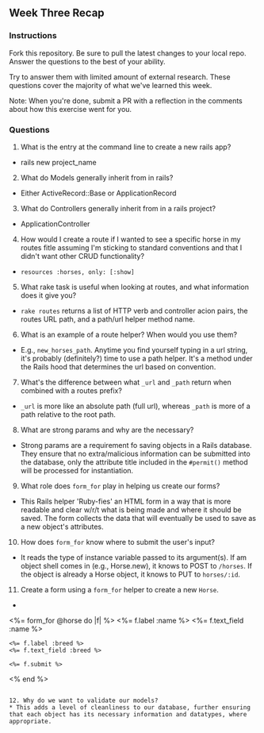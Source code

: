 ## Week Three Recap

### Instructions
Fork this repository. Be sure to pull the latest changes to your local repo. Answer the questions to the best of your ability.

Try to answer them with limited amount of external research. These questions cover the majority of what we've learned this week.

Note: When you're done, submit a PR with a reflection in the comments about how this exercise went for you.

### Questions

1. What is the entry at the command line to create a new rails app?
  * rails new project_name
  
2. What do Models generally inherit from in rails?
  * Either ActiveRecord::Base or ApplicationRecord
  
3. What do Controllers generally inherit from in a rails project?
  * ApplicationController
  
4. How would I create a route if I wanted to see a specific horse in my routes fitle assuming I'm sticking to standard conventions and that I didn't want other CRUD functionality?
  * `resources :horses, only: [:show]`
  
5. What rake task is useful when looking at routes, and what information does it give you?
  * `rake routes` returns a list of HTTP verb and controller acion pairs, the routes URL path, and a path/url helper method name.

6. What is an example of a route helper? When would you use them?
  * E.g., `new_horses_path`. Anytime you find yourself typing in a url string, it's probably (definitely?) time to use a path helper. It's a method under the Rails hood that determines the url based on convention.

7. What's the difference between what `_url` and `_path` return when combined with a routes prefix?
  * `_url` is more like an absolute path (full url), whereas `_path` is more of a path relative to the root path.

8. What are strong params and why are the necessary?
  * Strong params are a requirement fo saving objects in a Rails database. They ensure that no extra/malicious information can be submitted into the database, only the attribute title included in the `#permit()` method will be processed for instantiation.

9. What role does `form_for` play in helping us create our forms?
  * This Rails helper 'Ruby-fies' an HTML form in a way that is more readable and clear w/r/t what is being made and where it should be saved. The form collects the data that will eventually be used to save as a new object's attributes.
  
10. How does `form_for` know where to submit the user's input?
  * It reads the type of instance variable passed to its argument(s). If am object shell comes in (e.g., Horse.new), it knows to POST to `/horses`. If the object is already a Horse object, it knows to PUT to `horses/:id`.

11. Create a form using a `form_for` helper to create a new `Horse`. 
  * ```
  <%= form_for @horse do |f| %>
    <%= f.label :name %>
    <%= f.text_field :name %>
    
    <%= f.label :breed %>
    <%= f.text_field :breed %>
    
    <%= f.submit %>
  <% end %>
  ```
  
12. Why do we want to validate our models?
  * This adds a level of cleanliness to our database, further ensuring that each object has its necessary information and datatypes, where appropriate.
